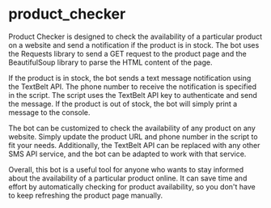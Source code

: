 # product_checker
Product Checker is designed to check the availability of a particular product on a website and send a notification if the product is in stock. The bot uses the Requests library to send a GET request to the product page and the BeautifulSoup library to parse the HTML content of the page.

If the product is in stock, the bot sends a text message notification using the TextBelt API. The phone number to receive the notification is specified in the script. The script uses the TextBelt API key to authenticate and send the message. If the product is out of stock, the bot will simply print a message to the console.

The bot can be customized to check the availability of any product on any website. Simply update the product URL and phone number in the script to fit your needs. Additionally, the TextBelt API can be replaced with any other SMS API service, and the bot can be adapted to work with that service.

Overall, this bot is a useful tool for anyone who wants to stay informed about the availability of a particular product online. It can save time and effort by automatically checking for product availability, so you don't have to keep refreshing the product page manually.
